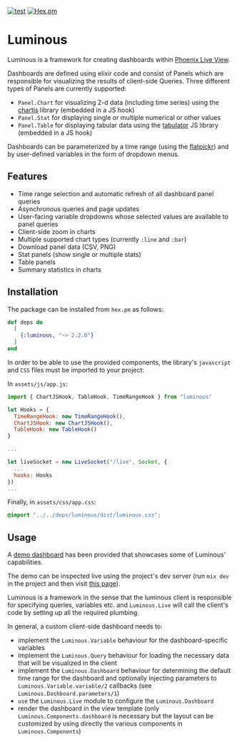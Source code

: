 [![test](https://github.com/elinverd/luminous/actions/workflows/test.yml/badge.svg?branch=main)](https://github.com/elinverd/luminous/actions/workflows/test.yml)
[![Hex.pm](https://img.shields.io/hexpm/v/luminous)](https://hex.pm/packages/luminous)

# Luminous

Luminous is a framework for creating dashboards within [Phoenix Live
View](https://www.phoenixframework.org/).

Dashboards are defined using elixir code and consist of Panels which
are responsible for visualizing the results of client-side
Queries. Three different types of Panels are currently supported:

- `Panel.Chart` for visualizing 2-d data (including time series) using
  the [chartjs](https://www.chartjs.org/) library (embedded in a JS hook)
- `Panel.Stat` for displaying single or multiple numerical or other values
- `Panel.Table` for displaying tabular data using the
  [tabulator](https://tabulator.info/) JS library (embedded in a JS
  hook)

Dashboards can be parameterized by a time range (using the
[flatpickr](https://flatpickr.js.org/)) and by user-defined variables
in the form of dropdown menus.

## Features

- Time range selection and automatic refresh of all dashboard panel queries
- Asynchronous queries and page updates
- User-facing variable dropdowns whose selected values are available to panel queries
- Client-side zoom in charts
- Multiple supported chart types (currently `:line` and `:bar`)
- Download panel data (CSV, PNG)
- Stat panels (show single or multiple stats)
- Table panels
- Summary statistics in charts

## Installation

The package can be installed from `hex.pm` as follows:

```elixir
def deps do
  [
    {:luminous, "~> 2.2.0"}
  ]
end
```

In order to be able to use the provided components, the library's
`javascript` and `CSS` files must be imported to your project:

In `assets/js/app.js`:

```javascript
import { ChartJSHook, TableHook, TimeRangeHook } from "luminous"

let Hooks = {
  TimeRangeHook: new TimeRangeHook(),
  ChartJSHook: new ChartJSHook(),
  TableHook: new TableHook()
}

...

let liveSocket = new LiveSocket("/live", Socket, {
  ...
  hooks: Hooks
})
...
```

Finally, in `assets/css/app.css`:
```CSS
@import "../../deps/luminous/dist/luminous.css";
```

## Usage

A [demo dashboard](dev/demo_dashboard_live.ex) has been provided that
showcases some of Luminous' capabilities.

The demo can be inspected live using the project's dev server (run
`mix dev` in the project and then visit [this
page](http://localhost:5000/demo)).

Luminous is a framework in the sense that the luminous client is
responsible for specifying queries, variables etc. and `Luminous.Live`
will call the client's code by setting up all the required plumbing.

In general, a custom client-side dashboard needs to:

- implement the `Luminous.Variable` behaviour for the
  dashboard-specific variables
- implement the `Luminous.Query` behaviour for loading the necessary
  data that will be visualized in the client
- implement the `Luminous.Dashboard` behaviour for determining
  the default time range for the dashboard and optionally injecting
  parameters to `Luminous.Variable.variable/2` callbacks
  (see `Luminous.Dashboard.parameters/1`)
- `use` the `Luminous.Live` module to configure the `Luminous.Dashboard`
- render the dashboard in the view template (only
  `Luminous.Components.dashboard` is necessary but the layout can be
  customized by using directly the various components in
  `Luminous.Components`)

